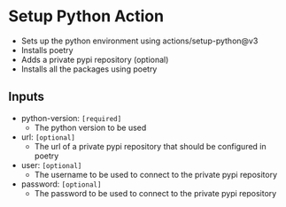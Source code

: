 # Setup Python Action

- Sets up the python environment using actions/setup-python@v3
- Installs poetry
- Adds a private pypi repository (optional)
- Installs all the packages using poetry

## Inputs
- python-version: `[required]`
  - The python version to be used
- url: `[optional]`
    - The url of a private pypi repository that should be configured in poetry
- user: `[optional]`
    - The username to be used to connect to the private pypi repository
- password: `[optional]`
    - The password to be used to connect to the private pypi repository
